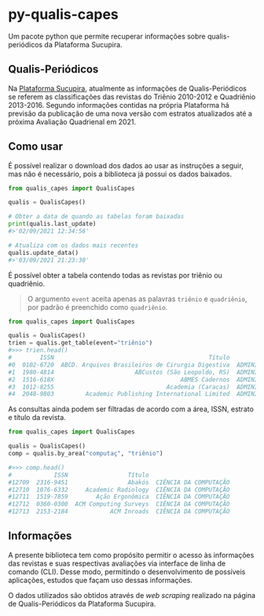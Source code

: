 # py-qualis-capes

Um pacote python que permite recuperar informações sobre qualis-periódicos da Plataforma Sucupira.

## Qualis-Periódicos

Na [Plataforma Sucupira](https://sucupira.capes.gov.br/), atualmente as informações de Qualis-Periódicos se referem as classificações das revistas do Triênio 2010-2012 e Quadriênio 2013-2016. Segundo informações contidas na própria Plataforma há previsão da publicação de uma nova versão com estratos atualizados até a próxima Avaliação Quadrienal em 2021.

## Como usar

É possível realizar o download dos dados ao usar as instruções a seguir, mas não é necessário, pois a biblioteca já possui os dados baixados.


```python
from qualis_capes import QualisCapes

qualis = QualisCapes()

# Obter a data de quando as tabelas foram baixadas
print(qualis.last_update)
#>'02/09/2021 12:34:56'

# Atualiza com os dados mais recentes
qualis.update_data()
#>'03/09/2021 21:23:30'

```

É possível obter a tabela contendo todas as revistas por triênio ou quadriênio.

> O argumento `event` aceita apenas as palavras `triênio` e `quadriênio`, por padrão é preenchido como `quadriênio`.

```python
from qualis_capes import QualisCapes

qualis = QualisCapes()
trien = qualis.get_table(event="triênio")
#>>> trien.head()
#        ISSN                                            Título                                  Área de Avaliação Estrato
#0  0102-6720  ABCD. Arquivos Brasileiros de Cirurgia Digestiva  ADMINISTRAÇÃO, CIÊNCIAS CONTÁBEIS E TURISMO   ...      B1
#1  1980-4814                       ABCustos (São Leopoldo, RS)  ADMINISTRAÇÃO, CIÊNCIAS CONTÁBEIS E TURISMO   ...      B4
#2  1516-618X                                    ABMES Cadernos  ADMINISTRAÇÃO, CIÊNCIAS CONTÁBEIS E TURISMO   ...      B5
#3  1012-8255                                Academia (Caracas)  ADMINISTRAÇÃO, CIÊNCIAS CONTÁBEIS E TURISMO   ...      B1
#4  2048-9803         Academic Publishing International Limited  ADMINISTRAÇÃO, CIÊNCIAS CONTÁBEIS E TURISMO   ...      B4
```

As consultas ainda podem ser filtradas de acordo com a área, ISSN, estrato e título da revista.

```python
from qualis_capes import QualisCapes

qualis = QualisCapes()
comp = qualis.by_area("computaç", "triênio")

#>>> comp.head()
#            ISSN                 Título                                  Área de Avaliação Estrato
#12709  2316-9451                 Abakós  CIÊNCIA DA COMPUTAÇÃO                         ...      C 
#12710  1076-6332     Academic Radiology  CIÊNCIA DA COMPUTAÇÃO                         ...      B2
#12711  1519-7859        Ação Ergonômica  CIÊNCIA DA COMPUTAÇÃO                         ...      C 
#12712  0360-0300  ACM Computing Surveys  CIÊNCIA DA COMPUTAÇÃO                         ...      A1
#12713  2153-2184            ACM Inroads  CIÊNCIA DA COMPUTAÇÃO                         ...      B4
```

## Informações

A presente biblioteca tem como propósito permitir o acesso às informações das revistas e suas respectivas avaliações via interface de linha de comando (CLI). Desse modo, permitindo o desenvolvimento de possíveis aplicações, estudos que façam uso dessas informações.

O dados utilizados são obtidos através de *web scraping* realizado na página de Qualis-Periódicos da Plataforma Sucupira. 
